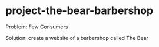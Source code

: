 # project-the-bear-barbershop
Problem: Few Consumers

Solution: create a website of a barbershop  called The Bear 
